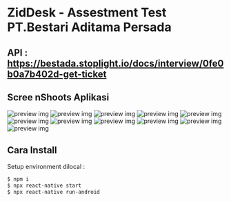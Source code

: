 # ZidDesk - Assestment Test PT.Bestari Aditama Persada
## API  : https://bestada.stoplight.io/docs/interview/0fe0b0a7b402d-get-ticket


## Scree nShoots Aplikasi 

![preview img](/ss1.png)
![preview img](/ss2.png)
![preview img](/ss3.png)
![preview img](/ss4.png)
![preview img](/ss5.png)
![preview img](/ss6.png)
![preview img](/ss7.png)
![preview img](/ss8.png)
![preview img](/ss9.png)
![preview img](/ss10.png)
![preview img](/ss11.png)


## Cara Install

Setup environment dilocal :
```bash
$ npm i
$ npx react-native start
$ npx react-native run-android
```
